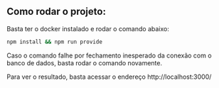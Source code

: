 ## Como rodar o projeto:

Basta ter o docker instalado e rodar o comando abaixo:

```bash
npm install && npm run provide
```

Caso o comando falhe por fechamento inesperado da conexão com o banco de dados, basta rodar o comando novamente.

Para ver o resultado, basta acessar o endereço http://localhost:3000/
